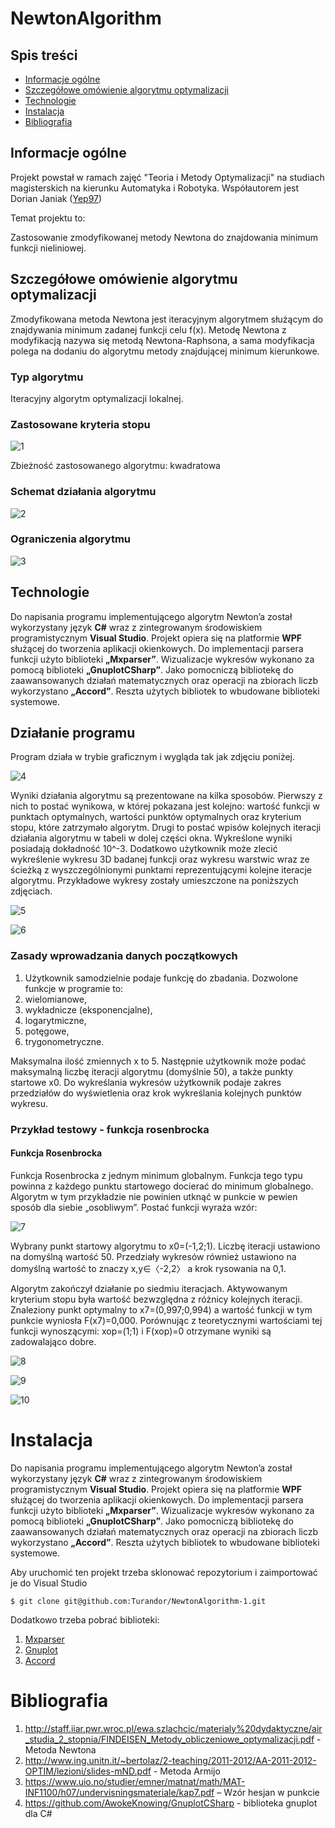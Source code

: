 # NewtonAlgorithm



## Spis treści
* [Informacje ogólne](#general-info)
* [Szczegółowe omówienie algorytmu optymalizacji](#features)
* [Technologie](#technology)
* [Instalacja](#setup)
* [Bibliografia](#bibliography)

## Informacje ogólne
Projekt powstał w ramach zajęć "Teoria i Metody Optymalizacji" na studiach magisterskich na kierunku Automatyka i Robotyka.
Współautorem jest Dorian Janiak ([Yep97](https://github.com/Yep97))

Temat projektu to:

Zastosowanie zmodyfikowanej metody Newtona do znajdowania minimum funkcji nieliniowej.

## Szczegółowe omówienie algorytmu optymalizacji

Zmodyfikowana metoda Newtona jest iteracyjnym algorytmem służącym do znajdywania minimum zadanej funkcji celu f(x). 
Metodę Newtona z modyfikacją nazywa się metodą Newtona-Raphsona, a sama modyfikacja polega na dodaniu do algorytmu metody znajdującej minimum kierunkowe.

### Typ algorytmu
Iteracyjny algorytm optymalizacji lokalnej.

### Zastosowane kryteria stopu

![1](./Screenshots/1.png)

Zbieżność zastosowanego algorytmu: kwadratowa

### Schemat działania algorytmu

![2](./Screenshots/2.png)

### Ograniczenia algorytmu

![3](./Screenshots/3.png)

## Technologie

Do napisania programu implementującego algorytm Newton’a został wykorzystany język **C#** wraz z zintegrowanym środowiskiem programistycznym **Visual Studio**. Projekt opiera się na platformie **WPF** służącej do tworzenia aplikacji okienkowych. Do implementacji parsera funkcji użyto biblioteki **„Mxparser”**. Wizualizacje wykresów wykonano za pomocą biblioteki **„GnuplotCSharp”**. Jako pomocniczą bibliotekę do zaawansowanych działań matematycznych oraz operacji na zbiorach liczb wykorzystano **„Accord”**. Reszta użytych bibliotek to wbudowane biblioteki systemowe.

## Działanie programu

Program działa w trybie graficznym i wygląda tak jak zdjęciu poniżej. 

![4](./Screenshots/4.png)

Wyniki działania algorytmu są prezentowane na kilka sposobów. Pierwszy z nich to postać wynikowa, w której pokazana jest kolejno: wartość funkcji w punktach optymalnych, wartości punktów optymalnych oraz kryterium stopu, które zatrzymało algorytm. Drugi to postać wpisów kolejnych iteracji działania algorytmu w tabeli w dolej części okna. Wykreślone wyniki posiadają dokładność 10^-3. Dodatkowo użytkownik może zlecić wykreślenie wykresu 3D badanej funkcji oraz wykresu warstwic wraz ze ścieżką z wyszczególnionymi punktami reprezentującymi kolejne iteracje algorytmu. Przykładowe wykresy zostały umieszczone na poniższych zdjęciach.

![5](./Screenshots/5.png)

![6](./Screenshots/6.png)

### Zasady wprowadzania danych początkowych

1. Użytkownik samodzielnie podaje funkcję do zbadania. Dozwolone funkcje w programie to: 
2. wielomianowe,
3. wykładnicze (eksponencjalne),
4. logarytmiczne,
5. potęgowe,
6. trygonometryczne.
 
Maksymalna ilość zmiennych x to 5. Następnie użytkownik może podać maksymalną liczbę iteracji algorytmu (domyślnie 50), a także punkty startowe x0. Do wykreślania wykresów użytkownik podaje zakres przedziałów do wyświetlenia oraz krok wykreślania kolejnych punktów wykresu. 

### Przykład testowy - funkcja rosenbrocka

#### Funkcja Rosenbrocka

Funkcja Rosenbrocka z jednym minimum globalnym. Funkcja tego typu powinna z każdego punktu startowego docierać do minimum globalnego. Algorytm w tym przykładzie nie powinien utknąć w punkcie w pewien sposób dla siebie „osobliwym”. Postać funkcji wyraża wzór:

![7](./Screenshots/7.png)

Wybrany punkt startowy algorytmu to x0=(-1,2;1). Liczbę iteracji ustawiono na domyślną wartość 50. Przedziały wykresów również ustawiono na domyślną wartość to znaczy x,y∈〈-2,2〉 a krok rysowania na 0,1.

Algorytm zakończył działanie po siedmiu iteracjach. Aktywowanym kryterium stopu była wartość bezwzględna z różnicy kolejnych iteracji. Znaleziony punkt optymalny to x7=(0,997;0,994) a wartość funkcji w tym punkcie wyniosła F(x7)=0,000. Porównując z teoretycznymi wartościami tej funkcji wynoszącymi: xop=(1;1) i F(xop)=0 otrzymane wyniki są zadowalająco dobre.

![8](./Screenshots/8.png)

![9](./Screenshots/9.png)

![10](./Screenshots/10.png)


# Instalacja

Do napisania programu implementującego algorytm Newton’a został wykorzystany język **C#** wraz z zintegrowanym środowiskiem programistycznym **Visual Studio**. Projekt opiera się na platformie **WPF** służącej do tworzenia aplikacji okienkowych. Do implementacji parsera funkcji użyto biblioteki **„Mxparser”**. Wizualizacje wykresów wykonano za pomocą biblioteki **„GnuplotCSharp”**. Jako pomocniczą bibliotekę do zaawansowanych działań matematycznych oraz operacji na zbiorach liczb wykorzystano **„Accord”**. Reszta użytych bibliotek to wbudowane biblioteki systemowe.

Aby uruchomić ten projekt trzeba sklonować repozytorium i zaimportować je do Visual Studio
```
$ git clone git@github.com:Turandor/NewtonAlgorithm-1.git
```

Dodatkowo trzeba pobrać biblioteki:
1. [Mxparser](http://mathparser.org/)
2. [Gnuplot](http://www.gnuplot.info/)
3. [Accord](http://accord-framework.net/docs/html/N_Accord_Math.htm)

# Bibliografia
1. http://staff.iiar.pwr.wroc.pl/ewa.szlachcic/materialy%20dydaktyczne/air_studia_2_stopnia/FINDEISEN_Metody_obliczeniowe_optymalizacji.pdf - Metoda Newtona
2. http://www.ing.unitn.it/~bertolaz/2-teaching/2011-2012/AA-2011-2012-OPTIM/lezioni/slides-mND.pdf - Metoda Armijo
3. https://www.uio.no/studier/emner/matnat/math/MAT-INF1100/h07/undervisningsmateriale/kap7.pdf – Wzór hesjan w punkcie
4. https://github.com/AwokeKnowing/GnuplotCSharp - biblioteka gnuplot dla C#
